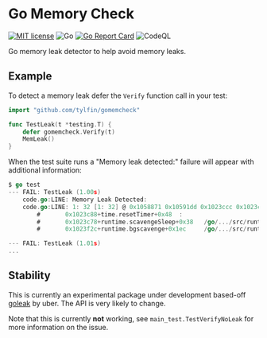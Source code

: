 # Go Memory Check

[![MIT license](https://img.shields.io/badge/License-MIT-blue.svg)](https://lbesson.mit-license.org/)
![Go](https://github.com/tylfin/gomemcheck/workflows/Go/badge.svg)
[![Go Report Card](https://goreportcard.com/badge/github.com/tylfin/gomemcheck)](https://goreportcard.com/report/github.com/tylfin/gomemcheck)
![CodeQL](https://github.com/tylfin/gomemcheck/workflows/CodeQL/badge.svg)

Go memory leak detector to help avoid memory leaks.

## Example

To detect a memory leak defer the `Verify` function call in your test:

```go
import "github.com/tylfin/gomemcheck"

func TestLeak(t *testing.T) {
    defer gomemcheck.Verify(t)
    MemLeak()
}
```

When the test suite runs a "Memory leak detected:" failure will appear with additional information:

```go
$ go test
--- FAIL: TestLeak (1.00s)
    code.go:LINE: Memory Leak Detected:
    code.go:LINE: 1: 32 [1: 32] @ 0x1058871 0x10591dd 0x1023ccc 0x1023c89 0x1023c79 0x1023f2d 0x106f261
        #       0x1023c88+time.resetTimer+0x48  :
        #       0x1023c78+runtime.scavengeSleep+0x38   /go/.../src/runtime/mgcscavenge.go:237
        #       0x1023f2c+runtime.bgscavenge+0x1ec     /go/.../src/runtime/mgcscavenge.go:366

--- FAIL: TestLeak (1.01s)
...
```

## Stability

This is currently an experimental package under development based-off [goleak](https://github.com/uber-go/goleak) by
uber. The API is very likely to change.

Note that this is currently **not** working, see `main_test.TestVerifyNoLeak` for more information on the issue.
